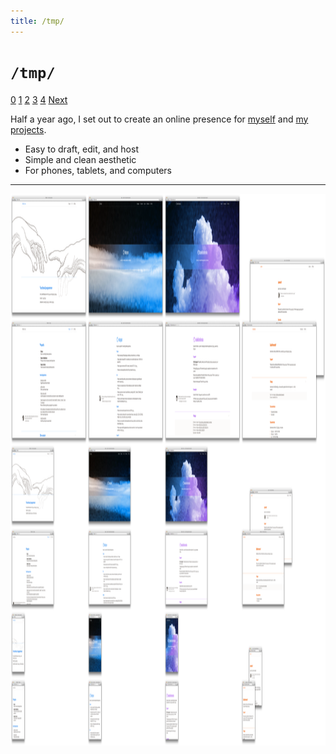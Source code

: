 ```yaml
---
title: /tmp/
---
```



`/tmp/`
=======

<div class="slide-widget">
<a class="slide-button selected" href="/tmp/">0</a>
<a class="slide-button" href="/tmp/1/">1</a>
<a class="slide-button" href="/tmp/2/">2</a>
<a class="slide-button" href="/tmp/3/">3</a>
<a class="slide-button" href="/tmp/4/">4</a>
<a class="next-button" href="/tmp/1/">Next</a>
</div>


Half a year ago, I set out to create an online presence for [myself](https://mietek.io/) and [my projects](https://mietek.io/projects/).

- Easy to draft, edit, and host
- Simple and clean aesthetic
- For phones, tablets, and computers


---

<div class="slide-frame">
<a href="/tmp/overview.png" target="_blank"><img src="/tmp/overview.png" width="1440" height="883"></a>
</div>
